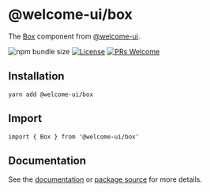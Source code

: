 # @welcome-ui/box

The [Box](https://welcome-ui.com/components/box) component from [@welcome-ui](https://welcome-ui.com).

![npm bundle size](https://img.shields.io/bundlephobia/minzip/@welcome-ui/box) [![License](https://img.shields.io/npm/l/welcome-ui.svg)](https://github.com/WTTJ/welcome-ui/tree/main/LICENSE) [![PRs Welcome](https://img.shields.io/badge/PRs-welcome-mediumspringgreen.svg)](ttps://github.com/WTTJ/welcome-ui/tree/main/CONTRIBUTING.mdx)

## Installation

    yarn add @welcome-ui/box

## Import

    import { Box } from '@welcome-ui/box'

## Documentation

See the [documentation](https://welcome-ui.com/components/box) or [package source](https://github.com/WTTJ/welcome-ui/tree/main/packages/Box) for more details.
